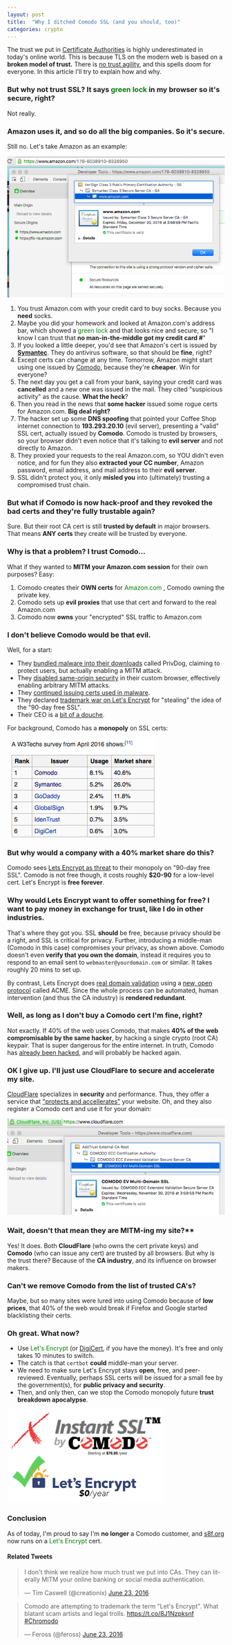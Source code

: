 ```yaml
---
layout: post
title:  "Why I ditched Comodo SSL (and you should, too)"
categories: crypto
---
```


The trust we put in [Certificate Authorities](https://en.wikipedia.org/wiki/Certificate_authority) is highly underestimated in today's online world. This is because TLS on the modern web is based on a **broken model of trust.** There is [no trust agility](https://moxie.org/blog/ssl-and-the-future-of-authenticity/), and this spells doom for everyone. In this article I'll try to explain how and why.

### But why not trust SSL? It says <span style="color:green">green lock <i class="fa fa-fw fa-lock"></i></span> in my browser so it's secure, right?

Not really.

### Amazon uses it, and so do all the big companies. So it's secure.

Still no. Let's take Amazon as an example:

![amazon cert issed by Symantec](/files/amazon_cert.png)

1. You trust Amazon.com with your credit card to buy socks. Because you **need** socks.
2. Maybe you did your homework and looked at Amazon.com's address bar, which showed a <span style="color:green">green lock <i class="fa fa-fw fa-lock"></i></span> and that looks nice and secure, so "I know I can trust that **no man-in-the-middle got my credit card #**"
3. If you looked a little deeper, you'd see that Amazon's cert is issued by **[Symantec](https://en.wikipedia.org/wiki/Symantec)**. They do antivirus software, so that should be **fine**, right?
4. Except certs can change at any time. Tomorrow, Amazon might start using one issued by [Comodo](https://en.wikipedia.org/wiki/Comodo_Group), because they're **cheaper**. Win for everyone?
5. The next day you get a call from your bank, saying your credit card was **cancelled** and a new one was issued in the mail. They cited "suspicious activity" as the cause. **What the heck**?
6. Then you read in the news that **some hacker** issued some rogue certs for Amazon.com. **Big deal right?**
7. The hacker set up some **DNS spoofing** that pointed your Coffee Shop internet connection to **193.293.20.10** (evil server), presenting a "valid" SSL cert, actually issued by **Comodo**. Comodo is trusted by browsers, so your browser didn't even notice that it's talking to **evil server** and not directly to Amazon.
8. They proxied your requests to the real Amazon.com, so YOU didn't even notice, and for fun they also **extracted your CC number**, Amazon password, email address, and mail address to their **evil server**.
9. SSL didn't protect you, it only **misled you** into (ultimately) trusting a compromised trust chain.

### But what if Comodo is now hack-proof and they revoked the bad certs and they're fully trustable again?

Sure. But their root CA cert is still **trusted by default** in major browsers. That means **ANY certs** they create will be trusted by everyone.

### Why is that a problem? I trust Comodo...

What if they wanted to **MITM your Amazon.com session** for their own purposes? Easy:

1. Comodo creates their **OWN certs** for <span style="color:green">Amazon.com <i class="fa fa-fw fa-lock"></i></span>, Comodo owning the private key.
2. Comodo sets up **evil proxies** that use that cert and forward to the real Amazon.com
3. Comodo now **owns** your "encrypted" SSL traffic to Amazon.com

### I don't believe Comodo would be that evil.

Well, for a start:

- They [bundled malware into their downloads](http://www.pcworld.com/article/2887632/secure-advertising-tool-privdog-compromises-https-security.html) called PrivDog, claiming to protect users, but actually enabling a MITM attack.
- They [disabled same-origin security](https://bugs.chromium.org/p/project-zero/issues/detail?id=704) in their custom browser, effectively enabling arbitrary MITM attacks.
- They [continued issuing certs used in malware](http://www.cnet.com/forums/discussions/comodo-continue-to-to-issue-certificates-to-known-malware-343022/).
- They declared [trademark war on Let's Encrypt](https://letsencrypt.org/2016/06/23/defending-our-brand.html) for "stealing" the idea of the "90-day free SSL".
- Their CEO is a [bit of a douche](https://twitter.com/feross/status/746102800531128320).

For background, Comodo has a **monopoly** on SSL certs:

![ca market share](/files/ca_market_share.png)

### But why would a company with a 40% market share do this?

Comodo sees [Lets Encrypt as threat](https://forums.comodo.com/general-discussion-off-topic-anything-and-everything/shame-on-you-comodo-t115958.0.html;msg837411#msg837411) to their monopoly on "90-day free SSL". Comodo is not free though, it costs roughly **$20-90** for a low-level cert. Let's Encrypt is **free forever**.

### Why would Lets Encrypt want to offer something for free? I want to pay money in exchange for trust, like I do in other industries.

That's where they got you. SSL **should** be free, because privacy should be a right, and SSL is critical for privacy. Further, introducing a middle-man (Comodo in this case) compromises your privacy, as shown above. Comodo doesn't even **verify that you own the domain**, instead it requires you to respond to an email sent to `webmaster@yourdomain.com` or similar. It takes roughly 20 mins to set up.

By contrast, Lets Encrypt does [real domain validation](https://letsencrypt.org/how-it-works/) using a [new, open protocol](https://tools.ietf.org/html/draft-ietf-acme-acme-02) called ACME. Since the whole process can be automated, human intervention (and thus the CA industry) is **rendered redundant**.

### Well, as long as I don't buy a Comodo cert I'm fine, right?

Not exactly. If 40% of the web uses Comodo, that makes **40% of the web compromisable by the same hacker**, by hacking a single crypto (root CA) keypair. That is super dangerous for the entire internet. In truth, Comodo has [already been hacked](https://en.wikipedia.org/wiki/Comodo_Group#Certificate_hacking), and will probably be hacked again.

### OK I give up. I'll just use CloudFlare to secure and accelerate my site.

[CloudFlare](https://www.cloudflare.com/) specializes in **security** and performance. Thus, they offer a service that ["protects and accellerates"](https://www.cloudflare.com/overview/) your website. Oh, and they also register a Comodo cert and use it for your domain:

![cloudflare cert](/files/cloudflare_cert.png)

### Wait, doesn't that mean they are MITM-ing my site?**

Yes! It does. Both **CloudFlare** (who owns the cert private keys) and **Comodo** (who can issue any cert) are trusted by all browsers. But why is the trust there? Because of the **CA industry**, and its influence on browser makers.

### Can't we remove Comodo from the list of trusted CA's?

Maybe, but so many sites were lured into using Comodo because of **low prices**, that 40% of the web would break if Firefox and Google started blacklisting their certs.

### Oh great. What now?

- Use <span style="color:green">Let's Encrypt <i class="fa fa-fw fa-lock"></i></span> (or [DigiCert](https://www.digicert.com/), if you have the money). It's free and only takes 10 minutes to switch.
- The catch is that `certbot` **could** middle-man your server.
- We need to make sure Let's Encrypt stays **open**, free, and peer-reviewed. Eventually, perhaps SSL certs will be issued for a small fee by the government(s), for **public privacy and security**.
- Then, and only then, can we stop the Comodo monopoly future **trust breakdown apocalypse**.

![image](/files/no_comodo.png)

### Conclusion

As of today, I'm proud to say I'm **no longer** a Comodo customer, and [s8f.org](https://s8f.org/) now runs on a <span style="color:green">Let's Encrypt <i class="fa fa-fw fa-lock"></i></span> cert.

#### Related Tweets

<blockquote class="twitter-tweet" data-lang="en"><p lang="en" dir="ltr">I don&#39;t think we realize how much trust we put into CAs.  They can literally MITM your online banking or social media authentication.</p>&mdash; Tim Caswell (@creationix) <a href="https://twitter.com/creationix/status/746087130284306433">June 23, 2016</a></blockquote>
<script async src="//platform.twitter.com/widgets.js" charset="utf-8"></script>

<blockquote class="twitter-tweet" data-lang="en"><p lang="en" dir="ltr">Comodo are attempting to trademark the term &quot;Let&#39;s Encrypt&quot;. What blatant scam artists and legal trolls. <a href="https://t.co/8J1Nzpksnf">https://t.co/8J1Nzpksnf</a> <a href="https://twitter.com/hashtag/Chromodo?src=hash">#Chromodo</a></p>&mdash; Feross (@feross) <a href="https://twitter.com/feross/status/746082550205059072">June 23, 2016</a></blockquote>
<script async src="//platform.twitter.com/widgets.js" charset="utf-8"></script>


